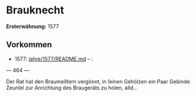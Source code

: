 # Brauknecht

**Ersterwähnung:** 1577

## Vorkommen
- 1577: [jahre/1577/README.md](../jahre/1577/README.md) – :


— 464 —

Der Rat hat den Braumeiſtern vergönnt, in ſeinen
Gehölzen ein Paar Gebinde Zeunſel zur Anrichtung des
Braugeräts zu holen, alld...
